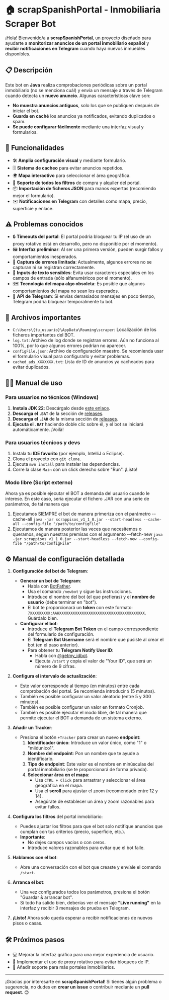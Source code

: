 # 🏠 scrapSpanishPortal - Inmobiliaria Scraper Bot

¡Hola! Bienvenido/a a **scrapSpanishPortal**, un proyecto diseñado para ayudarte a **monitorizar anuncios de un portal inmobiliario español** y **recibir notificaciones en Telegram** cuando haya nuevos inmuebles disponibles.

## 📋 Descripción

Este bot en **Java** realiza comprobaciones periódicas sobre un portal inmobiliario (no se menciona cuál) y envía un mensaje a través de Telegram cuando detecta un **nuevo anuncio**. Algunas características clave son:

- **No muestra anuncios antiguos**, solo los que se publiquen después de iniciar el bot.
- **Guarda en caché** los anuncios ya notificados, evitando duplicados o spam.
- **Se puede configurar fácilmente** mediante una interfaz visual y formularios.

## 🎯 Funcionalidades

- 🛠️ **Amplia configuración visual** y mediante formulario.
- 🗄️ **Sistema de cacheo** para evitar anuncios repetidos.
- 🌍 **Mapa interactivo** para seleccionar el área geográfica.
- 🏡 **Soporte de todos los filtros** de compra y alquiler del portal.
- 📦 **Importación de ficheros JSON** para manos expertas (recomiendo mejor el formulario).
- ✉️ **Notificaciones en Telegram** con detalles como mapa, precio, superficie y enlace.

## ⚠️ Problemas conocidos

- 🔒 **Timeouts del portal**: El portal podría bloquear tu IP (el uso de un proxy rotativo está en desarrollo, pero no disponible por el momento).
- 🖼️ **Interfaz preliminar**: Al ser una primera versión, pueden surgir fallos y comportamientos inesperados.
- 🐛 **Captura de errores limitada**: Actualmente, algunos errores no se capturan ni se registran correctamente.
- 📝 **Inputs de texto sensibles**: Evita usar caracteres especiales en los campos de entrada (sólo alfanuméricos por el momento).
- 🗺️ **Tecnología del mapa algo obsoleta**: Es posible que algunos comportamientos del mapa no sean los esperados.
- 🔄 **API de Telegram**: Si envías demasiados mensajes en poco tiempo, Telegram podría bloquear temporalmente tu bot.

## 📂 Archivos importantes
- `C:\Users\{tu_usuario}\AppData\Roaming\scraper`: Localización de los ficheros importantes del BOT.
- `log.txt`: Archivo de log donde se registran errores. Aún no funciona al 100%, por lo que algunos errores podrían no aparecer.
- `configFile.json`: Archivo de configuración maestro. Se recomienda usar el formulario visual para configurarlo y evitar problemas.
- `cached_ads_XXXXXXX.txt`: Lista de ID de anuncios ya cacheados para evitar duplicados.

## 🧑‍💻 Manual de uso

### **Para usuarios no técnicos (Windows)**

1. **Instala JDK 22**: Descárgalo desde [este enlace](https://www.oracle.com/es/java/technologies/downloads/#jdk23-windows).
2. **Descarga el `.BAT`** de la sección de [releases](https://github.com/programadol/scrapSpanishPortal/releases/tag/v1.0.0).
3. **Descarga el `.JAR`** de la misma sección de [releases](https://github.com/programadol/scrapSpanishPortal/releases/tag/v1.0.0).
4. **Ejecuta el `.BAT`** haciendo doble clic sobre él, y el bot se iniciará automáticamente. ¡Voilà! 

### **Para usuarios técnicos y devs**

1. Instala tu **IDE favorito** (por ejemplo, IntelliJ o Eclipse).
2. Clona el proyecto con `git clone`.
3. Ejecuta `mvn install` para instalar las dependencias.
4. Corre la clase `Main` con un click derecho sobre "Run". ¡Listo!

### **Modo libre (Script externo)**

Ahora ya es posible ejecutar el BOT a demanda del usuario cuando le interese. En este caso, sería ejecutar el fichero .JAR con una serie de parámetros, de tal manera que 

1. Ejecutamos SIEMPRE el bot de manera primeriza con el parámetro --cache-all  `java -jar scrappisos_v1_1_0.jar --start-headless --cache-all --config-file "/path/to/configFile"`
2. Ejecutamos de manera posterior las veces que necesitemos o queramos, segun nuestras premisas con el argumento --fetch-new  `java -jar scrappisos_v1_1_0.jar --start-headless --fetch-new --config-file "/path/to/configFile"`

## ⚙️ Manual de configuración detallada

1. **Configuración del bot de Telegram**:
   - **Generar un bot de Telegram**:
     - Habla con [BotFather](https://t.me/BotFather).
     - Usa el comando `/newbot` y sigue las instrucciones.
     - Introduce el nombre del bot (el que prefieras) y el **nombre de usuario** (debe terminar en "bot").
     - El bot te proporcionará un **token** con este formato: `7XXXXXXXXX:AAHXXXXXXXXXXXXXXXXXXXXXXXXXXXXXXXXXXXXXX`. Guárdalo bien.
   - **Configurar el bot**:
     - Introduce el **Telegram Bot Token** en el campo correspondiente del formulario de configuración.
     - El **Telegram Bot Username** será el nombre que pusiste al crear el bot (en el paso anterior).
     - Para obtener tu **Telegram Notify User ID**:
       - Habla con [@getmy_idbot](https://t.me/getmy_idbot).
       - Ejecuta `/start` y copia el valor de "Your ID", que será un número de 9 cifras.

2. **Configura el intervalo de actualización**:
   - Este valor corresponde al tiempo (en minutos) entre cada comprobación del portal. Se recomienda introducir `5` (5 minutos).
   - También es posible configurar un valor aleatorio (entre 5 y 300 minutos).
   - También es posible configurar un valor en formato Cronjob.
   - También es posible ejecutar el modo libre, de tal manera que permite ejecutar el BOT a demanda de un sistema externo.

3. **Añadir un Tracker**:
   - Presiona el botón `+Tracker` para crear un nuevo **endpoint**:
     1. **Identificador único**: Introduce un valor único, como "1" o "miidunico1".
     2. **Nombre del endpoint**: Pon un nombre que te ayude a identificarlo.
     3. **Tipo de endpoint**: Este valor es el nombre en minúsculas del portal inmobiliario (se te proporcionará de forma privada).
     4. **Seleccionar área en el mapa**:
        - Usa `CTRL + Click` para arrastrar y seleccionar el área geográfica en el mapa.
        - Usa el **scroll** para ajustar el zoom (recomendado entre 12 y 14).
        - Asegúrate de establecer un área y zoom razonables para evitar fallos.

4. **Configura los filtros** del portal inmobiliario:
   - Puedes ajustar los filtros para que el bot solo notifique anuncios que cumplan con tus criterios (precio, superficie, etc.).
   - **Importante**:
     - No dejes campos vacíos o con ceros.
     - Introduce valores razonables para evitar que el bot falle.

5. **Hablamos con el bot**:
   - Abre una conversación con el bot que creaste y envíale el comando `/start`.

6. **Arranca el bot**:
   - Una vez configurados todos los parámetros, presiona el botón "Guardar & arrancar bot".
   - Si todo ha salido bien, deberías ver el mensaje **"Live running"** en la interfaz y recibir 3 mensajes de prueba en Telegram.

7. **¡Listo!** Ahora solo queda esperar a recibir notificaciones de nuevos pisos o casas.

## 🛠️ Próximos pasos

- 💻 Mejorar la interfaz gráfica para una mejor experiencia de usuario.
- 🔄 Implementar el uso de proxy rotativo para evitar bloqueos de IP.
- 📱 Añadir soporte para más portales inmobiliarios.

---

¡Gracias por interesarte en **scrapSpanishPortal**! Si tienes algún problema o sugerencia, no dudes en **crear un issue** o contribuir mediante un **pull request**. 😊
